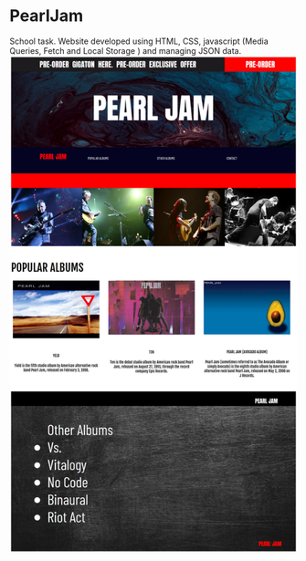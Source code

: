 # PearlJam
School task. Website developed using HTML, CSS, javascript (Media Queries, Fetch and Local Storage ) and managing JSON data.
![](https://raw.githubusercontent.com/lfgn84/PearlJam/master/img/Screenshot_2020-03-30%20Pearl%20Jam%20Fans.jpg)
